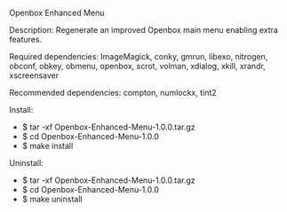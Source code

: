 Openbox Enhanced Menu

Description:
Regenerate an improved Openbox main menu enabling extra features.

Required dependencies:
ImageMagick, conky, gmrun, libexo, nitrogen, obconf, obkey, obmenu, openbox, scrot, volman, xdialog, xkill, xrandr, xscreensaver

Recommended dependencies:
compton, numlockx, tint2

Install:
- $ tar -xf Openbox-Enhanced-Menu-1.0.0.tar.gz
- $ cd Openbox-Enhanced-Menu-1.0.0
- $ make install

Uninstall:
- $ tar -xf Openbox-Enhanced-Menu-1.0.0.tar.gz
- $ cd Openbox-Enhanced-Menu-1.0.0
- $ make uninstall
